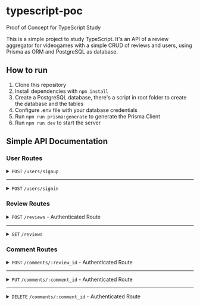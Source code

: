 # typescript-poc

Proof of Concept for TypeScript Study

This is a simple project to study TypeScript. It's an API of a review aggregator for videogames with a simple CRUD of reviews and users, using Prisma as ORM and PostgreSQL as database.

## How to run

1. Clone this repository
2. Install dependencies with `npm install`
3. Create a PostgreSQL database, there's a script in root folder to create the database and the tables
4. Configure .env file with your database credentials
5. Run `npm run prisma:generate` to generate the Prisma Client
6. Run `npm run dev` to start the server

## Simple API Documentation

### User Routes

<details>
<summary><code>POST</code> <code>/users/signup</code></summary>

Body

```json
{
	"name": "John Doe",
	"email": "john@email.com",
	"password": "secretpassword",
	"picture_url": "https://picsum.photos/300/300"
}
```

Response - `201 CREATED`

```json
{
	"id": "1",
	"name": "John Doe",
	"email": "john@email.com",
	"picture_url": "https://picsum.photos/300/300",
	"created_at": "2021-03-01T00:00:00.000Z"
}
```

</details>

---

<details>
<summary><code>POST</code> <code>/users/signin</code></summary>

Body

```json
{
	"email": "john@email.com",
	"password": "secretpassword"
}
```

Response - `200 OK`

```json
{
	"token": "eyJhbGciOiJIUzI1NiIsInR5cCI6IkpXVCJ9.eyJlbWFpbCI6InRlc3RlQGVtYWlsLmNvbSIsImlhdCI6MTY4MTA1Mzc2N30.5ZUfRvvETQcJ57_PxF7v7mkdO-nZpa3C9QR1g1PEcXY"
}
```

</details>

### Review Routes

<details>
<summary><code>POST</code> <code>/reviews</code> - Authenticated Route</summary>

Body

```json
{
	"rating": 6.5,
	"review": "This game is Ok",
	"game": "Castlevania: Rondo of Blood"
}
```

Response - `201 CREATED`

```json
{
	"id": 3,
	"user_id": 1,
	"game_id": 2,
	"rating": "6.5",
	"review": "This game is Ok",
	"created_at": "2023-04-09T19:20:24.755Z"
}
```

</details>

---

<details>
<summary><code>GET</code> <code>/reviews</code></summary>

Query Params:
| Key | Type | Data type | Description |
| --- | --- | --- | --- |
| user | Optional| string | User name |
| game |  Optional | string | Game name |


Response - `200 OK`

```json
[
    {
        "id": 3,
        "username_id": 1,
        "username": "John Doe",
        "picture_url": "https://picsum.photos/300/300",
        "game": "Castlevania: Rondo of Blood",
        "rating": "6.5",
        "review_text": "This game is Ok",
        "comments": [
            {
                "id": 4,
                "username_id": 2,
                "username": "Caio",
                "picture_url": null,
                "comment_text": "Good Review"
            }
        ]
    }
]
```
</details>

### Comment Routes

<details>
<summary><code>POST</code> <code>/comments/:review_id</code> - Authenticated Route</summary>

Body

```json
{
    "comment": "Good Review!"
}
```

Response - `201 CREATED`

```json
{
    "id": 4,
    "review_id": 3,
    "user_id": 2,
    "text": "Good Review",
    "created_at": "2023-04-09T19:20:24.755Z"
}
```
</details>

---
<details>
<summary><code>PUT</code> <code>/comments/:comment_id</code> - Authenticated Route</summary>
Body

```json
{
    "comment": "New Text!"
}
```

Response - `200 OK`

```json
{
    "id": 4,
    "review_id": 3,
    "user_id": 2,
    "text": "New Text!",
    "created_at": "2023-04-09T19:20:24.755Z"
}
```
</details>

---
<details>
<summary><code>DELETE</code> <code>/comments/:comment_id</code> - Authenticated Route</summary>

Response - `204 NO CONTENT`

</details>